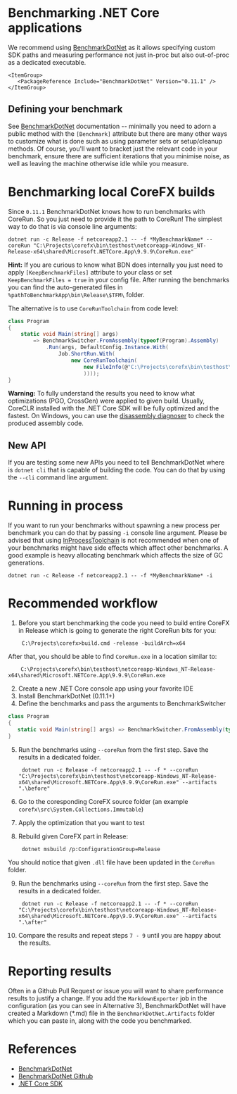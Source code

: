 # Benchmarking .NET Core applications

We recommend using [BenchmarkDotNet](https://github.com/dotnet/BenchmarkDotNet) as it allows specifying custom SDK paths and measuring performance not just in-proc but also out-of-proc as a dedicated executable.

```
<ItemGroup>
   <PackageReference Include="BenchmarkDotNet" Version="0.11.1" />
</ItemGroup>
```

## Defining your benchmark

See [BenchmarkDotNet](https://benchmarkdotnet.org/articles/guides/getting-started.html) documentation -- minimally you need to adorn a public method with the `[Benchmark]` attribute but there are many other ways to customize what is done such as using parameter sets or setup/cleanup methods. Of course, you'll want to bracket just the relevant code in your benchmark, ensure there are sufficient iterations that you minimise noise, as well as leaving the machine otherwise idle while you measure.

# Benchmarking local CoreFX builds

Since `0.11.1` BenchmarkDotNet knows how to run benchmarks with CoreRun. So you just need to provide it the path to CoreRun! The simplest way to do that is via console line arguments:

    dotnet run -c Release -f netcoreapp2.1 -- -f *MyBenchmarkName* --coreRun "C:\Projects\corefx\bin\testhost\netcoreapp-Windows_NT-Release-x64\shared\Microsoft.NETCore.App\9.9.9\CoreRun.exe"

**Hint:** If you are curious to know what BDN does internally you just need to apply `[KeepBenchmarkFiles]` attribute to your class or set `KeepBenchmarkFiles = true` in your config file. After running the benchmarks you can find the auto-generated files in `%pathToBenchmarkApp\bin\Release\$TFM\` folder.

The alternative is to use `CoreRunToolchain` from code level:

```cs
class Program
{
    static void Main(string[] args)
        => BenchmarkSwitcher.FromAssembly(typeof(Program).Assembly)
            .Run(args, DefaultConfig.Instance.With(
                Job.ShortRun.With(
                    new CoreRunToolchain(
                        new FileInfo(@"C:\Projects\corefx\bin\testhost\netcoreapp-Windows_NT-Release-x64\shared\Microsoft.NETCore.App\9.9.9\CoreRun.exe")
                        ))));
}
```


**Warning:** To fully understand the results you need to know what optimizations (PGO, CrossGen) were applied to given build. Usually, CoreCLR installed with the .NET Core SDK will be fully optimized and the fastest. On Windows, you can use the [disassembly diagnoser](http://adamsitnik.com/Disassembly-Diagnoser/) to check the produced assembly code.

## New API

If you are testing some new APIs you need to tell BenchmarkDotNet where is `dotnet cli` that is capable of building the code. You can do that by using the `--cli` command line argument.

# Running in process

If you want to run your benchmarks without spawning a new process per benchmark you can do that by passing `-i` console line argument. Please be advised that using [InProcessToolchain](https://benchmarkdotnet.org/articles/configs/toolchains.html#sample-introinprocess) is not recommended when one of your benchmarks might have side effects which affect other benchmarks. A good example is heavy allocating benchmark which affects the size of GC generations.

    dotnet run -c Release -f netcoreapp2.1 -- -f *MyBenchmarkName* -i

# Recommended workflow

1. Before you start benchmarking the code you need to build entire CoreFX in Release which is going to generate the right CoreRun bits for you:

        C:\Projects\corefx>build.cmd -release -buildArch=x64

After that, you should be able to find `CoreRun.exe` in a location similar to:

        C:\Projects\corefx\bin\testhost\netcoreapp-Windows_NT-Release-x64\shared\Microsoft.NETCore.App\9.9.9\CoreRun.exe

2. Create a new .NET Core console app using your favorite IDE
3. Install BenchmarkDotNet (0.11.1+)
4. Define the benchmarks and pass the arguments to BenchmarkSwitcher

```cs
class Program
{
   static void Main(string[] args) => BenchmarkSwitcher.FromAssembly(typeof(Program).Assembly).Run(args);
}
```
5. Run the benchmarks using `--coreRun` from the first step. Save the results in a dedicated folder.

        dotnet run -c Release -f netcoreapp2.1 -- -f * --coreRun "C:\Projects\corefx\bin\testhost\netcoreapp-Windows_NT-Release-x64\shared\Microsoft.NETCore.App\9.9.9\CoreRun.exe" --artifacts ".\before"

6. Go to the coresponding CoreFX source folder (an example `corefx\src\System.Collections.Immutable`)
7. Apply the optimization that you want to test
8. Rebuild given CoreFX part in Release:

        dotnet msbuild /p:ConfigurationGroup=Release

You should notice that given `.dll` file have been updated in the `CoreRun` folder.

9. Run the benchmarks using `--coreRun` from the first step. Save the results in a dedicated folder.

        dotnet run -c Release -f netcoreapp2.1 -- -f * --coreRun "C:\Projects\corefx\bin\testhost\netcoreapp-Windows_NT-Release-x64\shared\Microsoft.NETCore.App\9.9.9\CoreRun.exe" --artifacts ".\after"

10. Compare the results and repeat steps `7 - 9` until you are happy about the results.

# Reporting results

Often in a Github Pull Request or issue you will want to share performance results to justify a change. If you add the `MarkdownExporter` job in the configuration (as you can see in Alternative 3), BenchmarkDotNet will have created a Markdown (*.md) file in the `BenchmarkDotNet.Artifacts` folder which you can paste in, along with the code you benchmarked.

# References
- [BenchmarkDotNet](http://benchmarkdotnet.org/)
- [BenchmarkDotNet Github](https://github.com/dotnet/BenchmarkDotNet)
- [.NET Core SDK](https://github.com/dotnet/core-setup)
